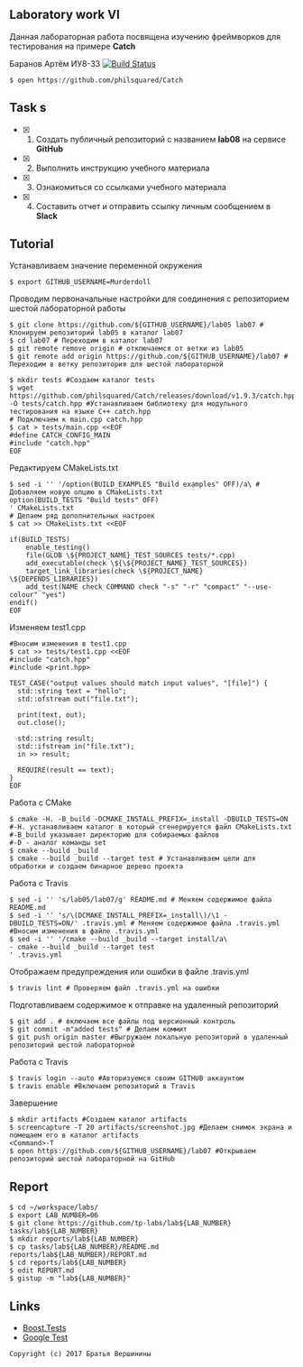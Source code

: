 ## Laboratory work VI


Данная лабораторная работа посвящена изучению фреймворков для тестирования на примере **Catch**

Баранов Артём ИУ8-33
[![Build Status](https://travis-ci.org/Murderdoll/lab08.svg?branch=master)](https://travis-ci.org/Murderdoll/lab08)

```ShellSession
$ open https://github.com/philsquared/Catch
```
## Task s

- [X] 1. Создать публичный репозиторий с названием **lab08** на сервисе **GitHub**
- [X] 2. Выполнить инструкцию учебного материала
- [X] 3. Ознакомиться со ссылками учебного материала
- [X] 4. Составить отчет и отправить ссылку личным сообщением в **Slack**

## Tutorial
Устанавливаем значение переменной окружения
```ShellSession
$ export GITHUB_USERNAME=Murderdoll
```
Проводим первоначальные настройки для соединения с репозиторием шестой лабораторной работы
```ShellSession
$ git clone https://github.com/${GITHUB_USERNAME}/lab05 lab07 # Клонируем репозиторий lab05 в каталог lab07
$ cd lab07 # Переходим в каталог lab07
$ git remote remove origin # отключаемся от ветки из lab05
$ git remote add origin https://github.com/${GITHUB_USERNAME}/lab07 # Переходим в ветку репозитория для шестой лабораторной
```

```ShellSession
$ mkdir tests #Создаем каталог tests
$ wget https://github.com/philsquared/Catch/releases/download/v1.9.3/catch.hpp -O tests/catch.hpp #Устанавливаем библиотеку для модульного тестирования на языке С++ catch.hpp
# Подключаем к main.cpp catch.hpp
$ cat > tests/main.cpp <<EOF
#define CATCH_CONFIG_MAIN
#include "catch.hpp"
EOF
```
Редактируем CMakeLists.txt
```ShellSession
$ sed -i '' '/option(BUILD_EXAMPLES "Build examples" OFF)/a\ # Добавляем новую опцию в CMakeLists.txt
option(BUILD_TESTS "Build tests" OFF)
' CMakeLists.txt
# Делаем ряд дополнительных настроек
$ cat >> CMakeLists.txt <<EOF

if(BUILD_TESTS)
	enable_testing()
	file(GLOB \${PROJECT_NAME}_TEST_SOURCES tests/*.cpp)
	add_executable(check \${\${PROJECT_NAME}_TEST_SOURCES})
	target_link_libraries(check \${PROJECT_NAME} \${DEPENDS_LIBRARIES})
	add_test(NAME check COMMAND check "-s" "-r" "compact" "--use-colour" "yes")
endif()
EOF  
```
Изменяем test1.cpp
```ShellSession
#Вносим изменения в test1.cpp
$ cat >> tests/test1.cpp <<EOF
#include "catch.hpp"
#include <print.hpp>

TEST_CASE("output values should match input values", "[file]") {
  std::string text = "hello";
  std::ofstream out("file.txt");

  print(text, out);
  out.close();

  std::string result;
  std::ifstream in("file.txt");
  in >> result;

  REQUIRE(result == text);
}
EOF
```
Работа с CMake
```ShellSession
$ cmake -H. -B_build -DCMAKE_INSTALL_PREFIX=_install -DBUILD_TESTS=ON
#-H. устанавливаем каталог в который сгенерируется файл CMakeLists.txt
#-B_build указывает директорию для собираемых файлов
#-D - аналог команды set
$ cmake --build _build
$ cmake --build _build --target test # Устанавливаем цели для обработки и создаем бинарное дерево проекта
```
Работа с Travis
```ShellSession
$ sed -i '' 's/lab05/lab07/g' README.md # Меняем содержимое файла README.md
$ sed -i '' 's/\(DCMAKE_INSTALL_PREFIX=_install\)/\1 -DBUILD_TESTS=ON/' .travis.yml # Меняем содержимое файла .travis.yml
#Вносим изменения в файле .travis.yml
$ sed -i '' '/cmake --build _build --target install/a\
- cmake --build _build --target test
' .travis.yml
```
Отображаем предупреждения или ошибки в файле .travis.yml
```ShellSession
$ travis lint # Проверяем файл .travis.yml на ошибки
```
Подготавливаем содержимое к отправке на удаленный репозиторий
```ShellSession
$ git add . # включаем все файлы под версионный контроль
$ git commit -m"added tests" # Делаем коммит
$ git push origin master #Выгружаем локальную репозиторий в удаленный репозиторий шестой лабораторной
```
Работа с Travis
```ShellSession
$ travis login --auto #Авторизуемся своим GITHUB аккаунтом
$ travis enable #Включаем репозиторий в Travis
```
Завершение
```ShellSession
$ mkdir artifacts #Создаем каталог artifacts
$ screencapture -T 20 artifacts/screenshot.jpg #Делаем снимок экрана и помещаем его в каталог artifacts
<Command>-T
$ open https://github.com/${GITHUB_USERNAME}/lab07 #Открываем репозиторий шестой лабораторной на GitHub
```

## Report

```ShellSession
$ cd ~/workspace/labs/
$ export LAB_NUMBER=06
$ git clone https://github.com/tp-labs/lab${LAB_NUMBER} tasks/lab${LAB_NUMBER}
$ mkdir reports/lab${LAB_NUMBER}
$ cp tasks/lab${LAB_NUMBER}/README.md reports/lab${LAB_NUMBER}/REPORT.md
$ cd reports/lab${LAB_NUMBER}
$ edit REPORT.md
$ gistup -m "lab${LAB_NUMBER}"
```

## Links

- [Boost.Tests](http://www.boost.org/doc/libs/1_63_0/libs/test/doc/html/)
- [Google Test](https://github.com/google/googletest)

```
Copyright (c) 2017 Братья Вершинины
```
